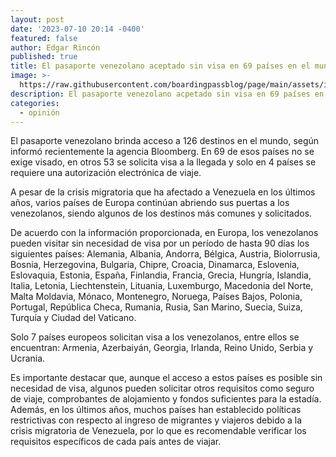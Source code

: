 ```yaml
---
layout: post
date: '2023-07-10 20:14 -0400'
featured: false
author: Edgar Rincón
published: true
title: El pasaporte venezolano aceptado sin visa en 69 países en el mundo
image: >-
  https://raw.githubusercontent.com/boardingpassblog/page/main/assets/images/pasaporte-Venezolano.jpg
description: El pasaporte venezolano acpetado sin visa en 69 países en el mundo
categories:
  - opinión
---
```


El pasaporte venezolano brinda acceso a 126 destinos en el mundo, según informó recientemente la agencia Bloomberg. En 69 de esos países no se exige visado, en otros 53 se solicita visa a la llegada y solo en 4 países se requiere una autorización electrónica de viaje.

A pesar de la crisis migratoria que ha afectado a Venezuela en los últimos años, varios países de Europa continúan abriendo sus puertas a los venezolanos, siendo algunos de los destinos más comunes y solicitados.

De acuerdo con la información proporcionada, en Europa, los venezolanos pueden visitar sin necesidad de visa por un período de hasta 90 días los siguientes países: Alemania, Albania, Andorra, Bélgica, Austria, Biolorrusia, Bosnia, Herzegovina, Bulgaria, Chipre, Croacia, Dinamarca, Eslovenia, Eslovaquia, Estonia, España, Finlandia, Francia, Grecia, Hungría, Islandia, Italia, Letonia, Liechtenstein, Lituania, Luxemburgo, Macedonia del Norte, Malta Moldavia, Mónaco, Montenegro, Noruega, Países Bajos, Polonia, Portugal, República Checa, Rumania, Rusia, San Marino, Suecia, Suiza, Turquía y Ciudad del Vaticano.

Solo 7 países europeos solicitan visa a los venezolanos, entre ellos se encuentran: Armenia, Azerbaiyán, Georgia, Irlanda, Reino Unido, Serbia y Ucrania.

Es importante destacar que, aunque el acceso a estos países es posible sin necesidad de visa, algunos pueden solicitar otros requisitos como seguro de viaje, comprobantes de alojamiento y fondos suficientes para la estadía. Además, en los últimos años, muchos países han establecido políticas restrictivas con respecto al ingreso de migrantes y viajeros debido a la crisis migratoria de Venezuela, por lo que es recomendable verificar los requisitos específicos de cada país antes de viajar.

